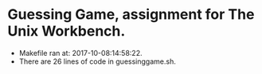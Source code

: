 # Guessing Game, assignment for The Unix Workbench.
* Makefile ran at: 2017-10-08:14:58:22.
* There are 26 lines of code in guessinggame.sh.

